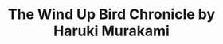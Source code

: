 ---
title: The Wind Up Bird Chronicle by Haruki Murakami
categories: [Fiction Literature,Fantasy Novel]
---